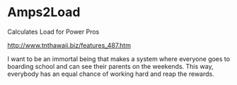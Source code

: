 # Amps2Load
Calculates Load for Power Pros

http://www.tnthawaii.biz/features_487.htm

I want to be an immortal being that makes a system where everyone goes to boarding school and can see their parents on the weekends. This way, everybody has an equal chance of working hard and reap the rewards.
